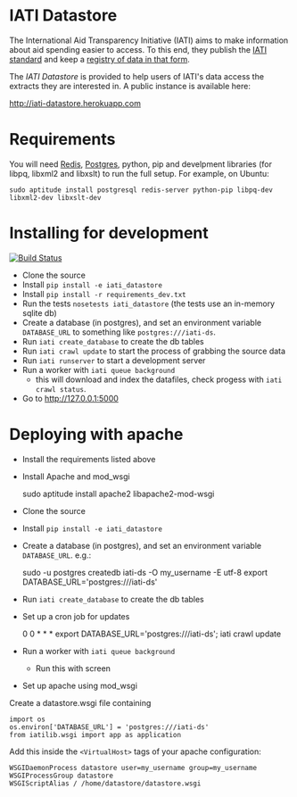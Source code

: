 IATI Datastore
==============

The International Aid Transparency Initiative (IATI) aims to make
information about aid spending easier to access. To this end,
they publish the [IATI standard](http://iatistandard.org) and keep a
[registry of data in that form](http://www.iatiregistry.org).

The *IATI Datastore* is provided to help users of IATI's data access the
extracts they are interested in. A public instance is available here:

http://iati-datastore.herokuapp.com

Requirements
============

You will need [Redis](http://redis.io), [Postgres](http://postgresql.org), python, pip and develpment libraries (for libpq, libxml2 and libxslt) to run the full setup.
For example, on Ubuntu:
    
    sudo aptitude install postgresql redis-server python-pip libpq-dev libxml2-dev libxslt-dev

Installing for development
==========================

[![Build Status](https://api.travis-ci.org/IATI/iati-datastore.png)](https://travis-ci.org/IATI/iati-datastore)

* Clone the source
* Install `pip install -e iati_datastore`
* Install `pip install -r requirements_dev.txt`
* Run the tests `nosetests iati_datastore`
  (the tests use an in-memory sqlite db)
* Create a database (in postgres), and set an environment variable
  `DATABASE_URL` to something like `postgres:///iati-ds`.
* Run `iati create_database` to create the db tables
* Run `iati crawl update` to start the process of grabbing the source data
* Run `iati runserver` to start a development server
* Run a worker with `iati queue background`
  - this will download and index the datafiles,
    check progess with `iati crawl status`.
* Go to http://127.0.0.1:5000

Deploying with apache
=====================

* Install the requirements listed above
* Install Apache and mod_wsgi

    sudo aptitude install apache2 libapache2-mod-wsgi

* Clone the source
* Install `pip install -e iati_datastore`
* Create a database (in postgres), and set an environment variable
  `DATABASE_URL`. e.g.:

    sudo -u postgres createdb iati-ds -O my_username -E utf-8
    export DATABASE_URL='postgres:///iati-ds'

* Run `iati create_database` to create the db tables
* Set up a cron job for updates
 
    0 0 * * * export DATABASE_URL='postgres:///iati-ds'; iati crawl update

* Run a worker with `iati queue background`
    - Run this with screen
* Set up apache using mod_wsgi

Create a datastore.wsgi file containing

    import os
    os.environ['DATABASE_URL'] = 'postgres:///iati-ds'
    from iatilib.wsgi import app as application

Add this inside the `<VirtualHost>` tags of your apache configuration:

    WSGIDaemonProcess datastore user=my_username group=my_username
    WSGIProcessGroup datastore
    WSGIScriptAlias / /home/datastore/datastore.wsgi
